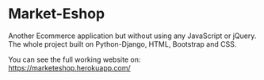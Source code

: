 # Market-Eshop
Another Ecommerce application but without using any JavaScript or jQuery. The whole project built on Python-Django, HTML, Bootstrap and CSS.

You can see the full working website on:
https://marketeshop.herokuapp.com/

